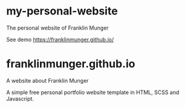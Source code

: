 # my-personal-website
The personal website of Franklin Munger

See demo https://franklinmunger.github.io/

# franklinmunger.github.io

A website about Franklin Munger

A simple free personal portfolio website template in HTML, SCSS and Javascript.
